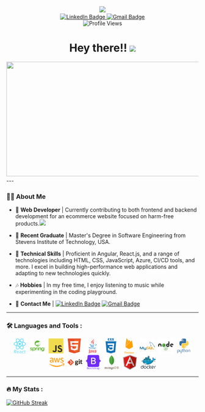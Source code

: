 <div align="center">
  <img src="https://media.giphy.com/media/M9gbBd9nbDrOTu1Mqx/giphy.gif" width="100"/>

  <div id="badges">
    <a href="https://www.linkedin.com/in/riya-divakaran/">
      <img src="https://img.shields.io/badge/LinkedIn-blue?style=for-the-badge&logo=linkedin&logoColor=white" alt="LinkedIn Badge" width="100" height="30"/>
    </a>
    <a href="mailto:riyadivakaran03@gmail.com">
      <img src="https://img.shields.io/badge/Gmail-red?logo=gmail&logoColor=white" alt="Gmail Badge" width="100" height="30"/>
    </a>
  </div>

  <img src="https://komarev.com/ghpvc/?username=rdivakar31&style=flat-square&color=blue" alt="Profile Views"/>

  <h1>
    Hey there!!
    <img src="https://media.giphy.com/media/hvRJCLFzcasrR4ia7z/giphy.gif" width="30px"/>
  </h1>

  <img src="https://media.giphy.com/media/dWesBcTLavkZuG35MI/giphy.gif" width="600" height="300"/>
</div>
---

### :woman_technologist: About Me

- 🌟 **Web Developer** | Currently contributing to both frontend and backend development for an ecommerce website focused on harm-free products.<img src="https://media.giphy.com/media/WUlplcMpOCEmTGBtBW/giphy.gif" width="30">
  
- 🌱 **Recent Graduate** | Master's Degree in Software Engineering from Stevens Institute of Technology, USA.

- 🚀 **Technical Skills** | Proficient in Angular, React.js, and a range of technologies including HTML, CSS, JavaScript, Azure, CI/CD tools, and more. I excel in building high-performance web applications and adapting to new technologies quickly.

- 🎶 **Hobbies** | In my free time, I enjoy listening to music while experimenting in the coding playground.

- 📧 **Contact Me** | [![LinkedIn Badge](https://img.shields.io/badge/-Riya-blue?style=flat&logo=Linkedin&logoColor=white)](https://www.linkedin.com/in/riya-divakaran/) [![Gmail Badge](https://img.shields.io/badge/Gmail-red?logo=gmail&logoColor=white)](mailto:your-email@gmail.com)

---

### :hammer_and_wrench: Languages and Tools :
<div align="center">
  <img src="https://github.com/devicons/devicon/blob/master/icons/react/react-original-wordmark.svg" title="React" alt="React" width="40" height="40"/>&nbsp;
  <img src="https://github.com/devicons/devicon/blob/master/icons/spring/spring-original-wordmark.svg" title="Spring" alt="Spring" width="40" height="40"/>&nbsp;
  <img src="https://github.com/devicons/devicon/blob/master/icons/javascript/javascript-original.svg" title="JavaScript" alt="JavaScript" width="40" height="40"/>&nbsp;
  <img src="https://github.com/devicons/devicon/blob/master/icons/html5/html5-original.svg" title="HTML5" alt="HTML" width="40" height="40"/>&nbsp;
  <img src="https://github.com/devicons/devicon/blob/master/icons/java/java-original-wordmark.svg" title="Java" alt="Java" width="40" height="40"/>&nbsp;
  <img src="https://github.com/devicons/devicon/blob/master/icons/css3/css3-plain-wordmark.svg" title="CSS3" alt="CSS3" width="40" height="40"/>&nbsp;
  <img src="https://github.com/devicons/devicon/blob/master/icons/firebase/firebase-plain-wordmark.svg" title="Firebase" alt="Firebase" width="40" height="40"/>&nbsp;
  <img src="https://github.com/devicons/devicon/blob/master/icons/mysql/mysql-original-wordmark.svg" title="MySQL"  alt="MySQL" width="40" height="40"/>&nbsp;
  <img src="https://github.com/devicons/devicon/blob/master/icons/nodejs/nodejs-original-wordmark.svg" title="Node.js" alt="Node.js" width="40" height="40"/>&nbsp;
  <img src="https://github.com/devicons/devicon/blob/master/icons/python/python-original-wordmark.svg" title="Python" alt="Python" width="40" height="40"/>&nbsp;
  <img src="https://github.com/devicons/devicon/blob/master/icons/amazonwebservices/amazonwebservices-plain-wordmark.svg" title="AWS" alt="AWS" width="40" height="40"/>&nbsp;
  <img src="https://github.com/devicons/devicon/blob/master/icons/git/git-original-wordmark.svg" title="Git" alt="Git" width="40" height="40"/>&nbsp;
  <img src="https://github.com/devicons/devicon/blob/master/icons/bootstrap/bootstrap-plain-wordmark.svg" title="Bootstrap" alt="Bootstrap" width="40" height="40"/>&nbsp;
  <img src="https://github.com/devicons/devicon/blob/master/icons/mongodb/mongodb-original-wordmark.svg" title="MongoDB" alt="MongoDB" width="40" height="40"/>&nbsp;
  <img src="https://github.com/devicons/devicon/blob/master/icons/angularjs/angularjs-original.svg" title="Angular" alt="Angular" width="40" height="40"/>&nbsp;
  <img src="https://github.com/devicons/devicon/blob/master/icons/docker/docker-original-wordmark.svg" title="Docker" alt="Docker" width="40" height="40"/>
</div>

---

### :fire: My Stats :
[![GitHub Streak](http://github-readme-streak-stats.herokuapp.com?user=your-rdivakar31&theme=dark&background=000000)](https://git.io/streak-stats)
<!--
**rdivakar31/rdivakar31** is a ✨ _special_ ✨ repository because its `README.md` (this file) appears on your GitHub profile.

Here are some ideas to get you started:

- 🔭 I’m currently working on ...
- 🌱 I’m currently learning ...
- 👯 I’m looking to collaborate on ...
- 🤔 I’m looking for help with ...
- 💬 Ask me about ...
- 📫 How to reach me: ...
- 😄 Pronouns: ...
- ⚡ Fun fact: ...
-->
